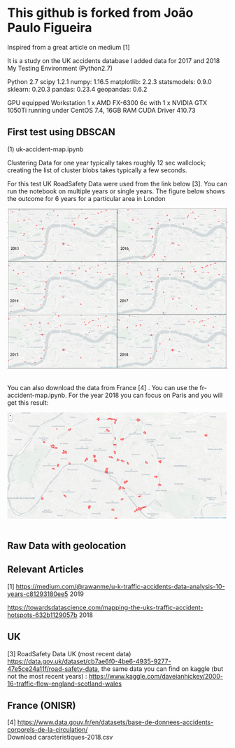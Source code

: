 # This github is forked from João Paulo Figueira
Inspired from a great article on medium [1]

It is a study on the UK accidents database
I added data for 2017 and 2018 
My Testing Environment (Python2.7)

Python 2.7
scipy 1.2.1
numpy: 1.16.5
matplotlib: 2.2.3
statsmodels: 0.9.0
sklearn: 0.20.3
pandas: 0.23.4
geopandas: 0.6.2

GPU equipped Workstation 1 x AMD FX-6300 6c with 1 x NVIDIA GTX 1050Ti running under CentOS 7.4, 16GB RAM
CUDA Driver 410.73 

## First test using DBSCAN

(1) uk-accident-map.ipynb

Clustering Data for one year typically takes roughly 12 sec wallclock; creating the list of cluster blobs takes typically a few seconds.

For this test UK RoadSafety Data were used from the link below [3]. 
You can run the notebook on multiple years or single years. The figure below shows the outcome for 6 years for a particular area in London    

<img src="https://github.com/schoenemeyer/uk-accidents/blob/master/figures/6years-uk-acc.PNG" width="580"> <img> 


You can also download the data from France [4] . You can use the fr-accident-map.ipynb. For the year 2018 you can focus on Paris and you will get this result:

<img src="https://github.com/schoenemeyer/uk-accidents/blob/master/figures/fr-2018.png" width="580"> <img> 


## Raw Data with geolocation



## Relevant Articles

[1] https://medium.com/@rawanme/u-k-traffic-accidents-data-analysis-10-years-c81293180ee5 2019

https://towardsdatascience.com/mapping-the-uks-traffic-accident-hotspots-632b1129057b 2018

## UK 
[3] RoadSafety Data UK (most recent data)
https://data.gov.uk/dataset/cb7ae6f0-4be6-4935-9277-47e5ce24a11f/road-safety-data, the same data you can find on kaggle (but not the most recent years) : https://www.kaggle.com/daveianhickey/2000-16-traffic-flow-england-scotland-wales

## France (ONISR)
[4] https://www.data.gouv.fr/en/datasets/base-de-donnees-accidents-corporels-de-la-circulation/    
Download caracteristiques-2018.csv
 
